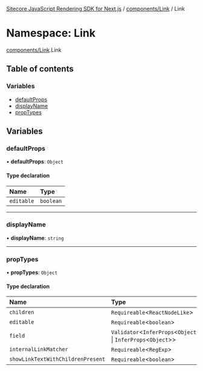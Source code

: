 [Sitecore JavaScript Rendering SDK for Next.js](../README.md) / [components/Link](components_Link.md) / Link

# Namespace: Link

[components/Link](components_Link.md).Link

## Table of contents

### Variables

- [defaultProps](components_Link.Link.md#defaultprops)
- [displayName](components_Link.Link.md#displayname)
- [propTypes](components_Link.Link.md#proptypes)

## Variables

### defaultProps

• **defaultProps**: `Object`

#### Type declaration

| Name | Type |
| :------ | :------ |
| `editable` | `boolean` |

___

### displayName

• **displayName**: `string`

___

### propTypes

• **propTypes**: `Object`

#### Type declaration

| Name | Type |
| :------ | :------ |
| `children` | `Requireable`<`ReactNodeLike`\> |
| `editable` | `Requireable`<`boolean`\> |
| `field` | `Validator`<`InferProps`<`Object`\> \| `InferProps`<`Object`\>\> |
| `internalLinkMatcher` | `Requireable`<`RegExp`\> |
| `showLinkTextWithChildrenPresent` | `Requireable`<`boolean`\> |
